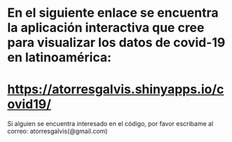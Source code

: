 # En el siguiente enlace se encuentra la aplicación interactiva que cree para visualizar los datos de covid-19 en latinoamérica:
# https://atorresgalvis.shinyapps.io/covid19/

Si alguien se encuentra interesado en el código, por favor escribame al correo: atorresgalvis(@gmail.com)

